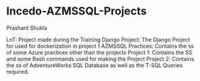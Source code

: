 # Incedo-AZMSSQL-Projects

Prashant Shukla

LnT: Project made during the Training
Django Project: The Django Project for used for dockerization in project 1
AZMSSQL Practices: Contains the ss of some Azure practices other than the projects
Project 1: Contains the SS and some Bash commands used for making the Project
Project 2: Contains the ss of AdventureWorks SQL Database as well as the T-SQL Queries required.
